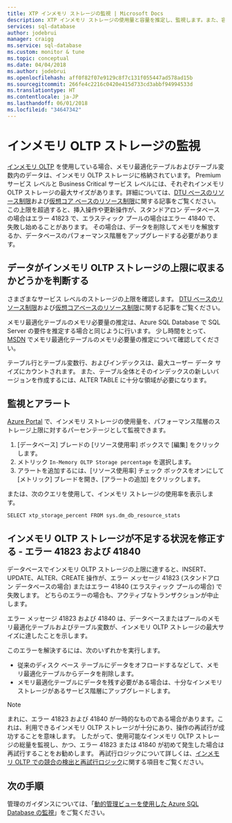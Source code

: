 ```yaml
---
title: XTP インメモリ ストレージの監視 | Microsoft Docs
description: XTP インメモリ ストレージの使用量と容量を推定し、監視します。また、容量不足エラー 41823 を解決します
services: sql-database
author: jodebrui
manager: craigg
ms.service: sql-database
ms.custom: monitor & tune
ms.topic: conceptual
ms.date: 04/04/2018
ms.author: jodebrui
ms.openlocfilehash: aff0f82f07e9129c8f7c131f055447ad578ad15b
ms.sourcegitcommit: 266fe4c2216c0420e415d733cd3abbf94994533d
ms.translationtype: HT
ms.contentlocale: ja-JP
ms.lasthandoff: 06/01/2018
ms.locfileid: "34647342"
---
```

# <a name="monitor-in-memory-oltp-storage"></a>インメモリ OLTP ストレージの監視
[インメモリ OLTP](sql-database-in-memory.md) を使用している場合、メモリ最適化テーブルおよびテーブル変数内のデータは、インメモリ OLTP ストレージに格納されています。 Premium サービス レベルと Business Critical サービス レベルには、それぞれインメモリ OLTP ストレージの最大サイズがあります。詳細については、[DTU ベースのリソース制限](sql-database-dtu-resource-limits.md)および[仮想コア ベースのリソース制限](sql-database-vcore-resource-limits.md)に関する記事をご覧ください。 この上限を超過すると、挿入操作や更新操作が、スタンドアロン データベースの場合はエラー 41823 で、エラスティック プールの場合はエラー 41840 で、失敗し始めることがあります。 その場合は、データを削除してメモリを解放するか、データベースのパフォーマンス階層をアップグレードする必要があります。

## <a name="determine-whether-data-fits-within-the-in-memory-oltp-storage-cap"></a>データがインメモリ OLTP ストレージの上限に収まるかどうかを判断する
さまざまなサービス レベルのストレージの上限を確認します。 [DTU ベースのリソース制限](sql-database-dtu-resource-limits.md)および[仮想コアベースのリソース制限](sql-database-vcore-resource-limits.md)に関する記事をご覧ください。

メモリ最適化テーブルのメモリ必要量の推定は、Azure SQL Database で SQL Server の要件を推定する場合と同じように行います。 少し時間をとって、[MSDN](https://msdn.microsoft.com/library/dn282389.aspx) でメモリ最適化テーブルのメモリ必要量の推定について確認してください。

テーブル行とテーブル変数行、およびインデックスは、最大ユーザー データ サイズにカウントされます。 また、テーブル全体とそのインデックスの新しいバージョンを作成するには、ALTER TABLE に十分な領域が必要になります。

## <a name="monitoring-and-alerting"></a>監視とアラート
[Azure Portal](https://portal.azure.com/) で、インメモリ ストレージの使用量を、パフォーマンス階層のストレージ上限に対するパーセンテージとして監視できます。 

1. [データベース] ブレードの [リソース使用率] ボックスで [編集] をクリックします。
2. メトリック `In-Memory OLTP Storage percentage` を選択します。
3. アラートを追加するには、[リソース使用率] チェック ボックスをオンにして [メトリック] ブレードを開き、[アラートの追加] をクリックします。

または、次のクエリを使用して、インメモリ ストレージの使用率を表示します。

    SELECT xtp_storage_percent FROM sys.dm_db_resource_stats


## <a name="correct-out-of-in-memory-oltp-storage-situations---errors-41823-and-41840"></a>インメモリ OLTP ストレージが不足する状況を修正する - エラー 41823 および 41840
データベースでインメモリ OLTP ストレージの上限に達すると、INSERT、UPDATE、ALTER、CREATE 操作が、エラー メッセージ 41823 (スタンドアロン データベースの場合) またはエラー 41840 (エラスティック プールの場合) で失敗します。 どちらのエラーの場合も、アクティブなトランザクションが中止します。

エラー メッセージ 41823 および 41840 は、データベースまたはプールのメモリ最適化テーブルおよびテーブル変数が、インメモリ OLTP ストレージの最大サイズに達したことを示します。

このエラーを解決するには、次のいずれかを実行します。

* 従来のディスク ベース テーブルにデータをオフロードするなどして、メモリ最適化テーブルからデータを削除します。
* メモリ最適化テーブルにデータを残す必要がある場合は、十分なインメモリ ストレージがあるサービス階層にアップグレードします。

> [!NOTE] 
> まれに、エラー 41823 および 41840 が一時的なものである場合があります。これは、利用できるインメモリ OLTP ストレージが十分にあり、操作の再試行が成功することを意味します。 したがって、使用可能なインメモリ OLTP ストレージの総量を監視し、かつ、エラー 41823 または 41840 が初めて発生した場合は再試行することをお勧めします。 再試行ロジックについて詳しくは、[インメモリ OLTP での競合の検出と再試行ロジック](https://docs.microsoft.com/sql/relational-databases/In-memory-oltp/transactions-with-memory-optimized-tables#conflict-detection-and-retry-logic)に関する項目をご覧ください。

## <a name="next-steps"></a>次の手順
管理のガイダンスについては、「[動的管理ビューを使用した Azure SQL Database の監視](sql-database-monitoring-with-dmvs.md)」をご覧ください。
